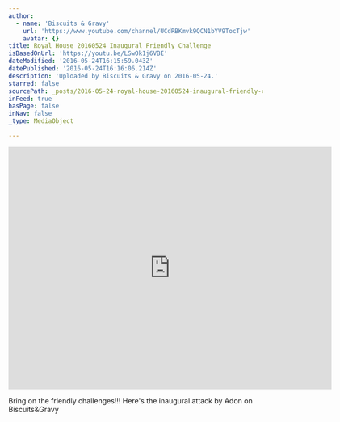 ```yaml
---
author:
  - name: 'Biscuits & Gravy'
    url: 'https://www.youtube.com/channel/UCdRBKmvk9QCN1bYV9TocTjw'
    avatar: {}
title: Royal House 20160524 Inaugural Friendly Challenge
isBasedOnUrl: 'https://youtu.be/LSwOk1j6VBE'
dateModified: '2016-05-24T16:15:59.043Z'
datePublished: '2016-05-24T16:16:06.214Z'
description: 'Uploaded by Biscuits & Gravy on 2016-05-24.'
starred: false
sourcePath: _posts/2016-05-24-royal-house-20160524-inaugural-friendly-challenge.md
inFeed: true
hasPage: false
inNav: false
_type: MediaObject

---
```

<iframe src="https://cdn.embedly.com/widgets/media.html?src=https%3A%2F%2Fwww.youtube.com%2Fembed%2FLSwOk1j6VBE%3Ffeature%3Doembed&amp;url=http%3A%2F%2Fwww.youtube.com%2Fwatch%3Fv%3DLSwOk1j6VBE&amp;image=https%3A%2F%2Fi.ytimg.com%2Fvi%2FLSwOk1j6VBE%2Fhqdefault.jpg&amp;key=b7d04c9b404c499eba89ee7072e1c4f7&amp;type=text%2Fhtml&amp;schema=youtube" width="640" height="480" scrolling="no" frameborder="0" allowfullscreen="" style=""></iframe>

Bring on the friendly challenges!!! Here's the inaugural attack by Adon on Biscuits&Gravy